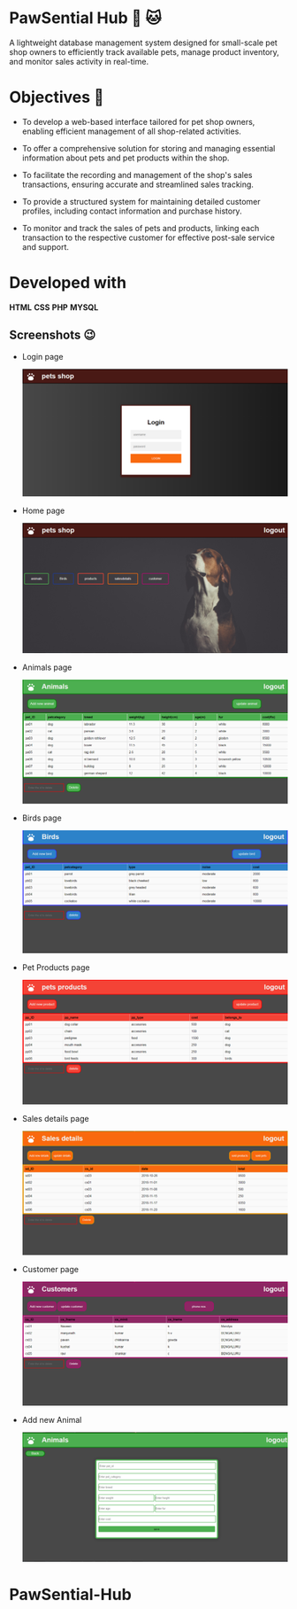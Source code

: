 # **PawSential Hub** :dog: :cat: 
A lightweight database management system designed for small-scale pet shop owners to efficiently track available pets, manage product inventory, and monitor sales activity in real-time.

# Objectives :muscle:
* To develop a web-based interface tailored for pet shop owners, enabling efficient management of all shop-related activities.

* To offer a comprehensive solution for storing and managing essential information about pets and pet products within the shop.

* To facilitate the recording and management of the shop's sales transactions, ensuring accurate and streamlined sales tracking.

* To provide a structured system for maintaining detailed customer profiles, including contact information and purchase history.

* To monitor and track the sales of pets and products, linking each transaction to the respective customer for effective post-sale service and support.

# Developed with 

 **HTML**  **CSS**   **PHP**   **MYSQL**


## Screenshots :wink:
* Login page

   <img src="./Assets/login.PNG" alt="drawing" width="auto"/>

* Home page
  
  <img src="./Assets/home.PNG" alt="drawing" width="auto"/>

* Animals page
   
   <img src="./Assets/animals.PNG" alt="drawing" width="auto"/>

* Birds page

  <img src="./Assets/birds.PNG" alt="drawing" width="auto"/>

* Pet Products page

  <img src="./Assets/products.PNG" alt="drawing" width="auto"/>

* Sales details page 

  <img src="./Assets/sales.PNG" alt="drawing" width="auto"/>

* Customer page

  <img src="./Assets/customer.PNG" alt="drawing" width="auto"/>

* Add new Animal
  
  <img src="./Assets/addanimals.PNG" alt="drawing" width="auto"/>

   
# PawSential-Hub
